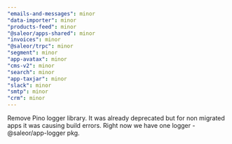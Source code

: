```yaml
---
"emails-and-messages": minor
"data-importer": minor
"products-feed": minor
"@saleor/apps-shared": minor
"invoices": minor
"@saleor/trpc": minor
"segment": minor
"app-avatax": minor
"cms-v2": minor
"search": minor
"app-taxjar": minor
"slack": minor
"smtp": minor
"crm": minor
---
```


Remove Pino logger library. It was already deprecated but for non migrated apps it was causing build errors. Right now we have one logger - @saleor/app-logger pkg.

